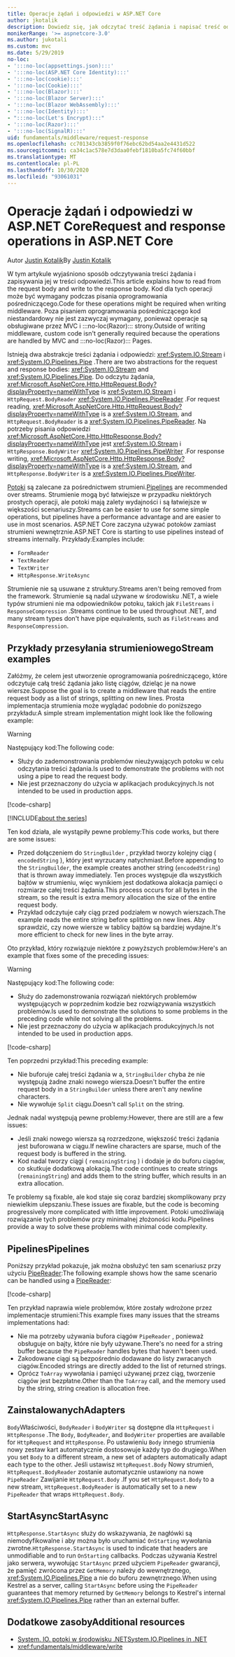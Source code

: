 ```yaml
---
title: Operacje żądań i odpowiedzi w ASP.NET Core
author: jkotalik
description: Dowiedz się, jak odczytać treść żądania i napisać treść odpowiedzi w ASP.NET Core.
monikerRange: '>= aspnetcore-3.0'
ms.author: jukotali
ms.custom: mvc
ms.date: 5/29/2019
no-loc:
- ':::no-loc(appsettings.json):::'
- ':::no-loc(ASP.NET Core Identity):::'
- ':::no-loc(cookie):::'
- ':::no-loc(Cookie):::'
- ':::no-loc(Blazor):::'
- ':::no-loc(Blazor Server):::'
- ':::no-loc(Blazor WebAssembly):::'
- ':::no-loc(Identity):::'
- ":::no-loc(Let's Encrypt):::"
- ':::no-loc(Razor):::'
- ':::no-loc(SignalR):::'
uid: fundamentals/middleware/request-response
ms.openlocfilehash: cc701343cb3859f0f76ebc62bd54aa2e4431d522
ms.sourcegitcommit: ca34c1ac578e7d3daa0febf1810ba5fc74f60bbf
ms.translationtype: MT
ms.contentlocale: pl-PL
ms.lasthandoff: 10/30/2020
ms.locfileid: "93061031"
---
```

# <a name="request-and-response-operations-in-aspnet-core"></a><span data-ttu-id="620c5-103">Operacje żądań i odpowiedzi w ASP.NET Core</span><span class="sxs-lookup"><span data-stu-id="620c5-103">Request and response operations in ASP.NET Core</span></span>

<span data-ttu-id="620c5-104">Autor [Justin Kotalik](https://github.com/jkotalik)</span><span class="sxs-lookup"><span data-stu-id="620c5-104">By [Justin Kotalik](https://github.com/jkotalik)</span></span>

<span data-ttu-id="620c5-105">W tym artykule wyjaśniono sposób odczytywania treści żądania i zapisywania jej w treści odpowiedzi.</span><span class="sxs-lookup"><span data-stu-id="620c5-105">This article explains how to read from the request body and write to the response body.</span></span> <span data-ttu-id="620c5-106">Kod dla tych operacji może być wymagany podczas pisania oprogramowania pośredniczącego.</span><span class="sxs-lookup"><span data-stu-id="620c5-106">Code for these operations might be required when writing middleware.</span></span> <span data-ttu-id="620c5-107">Poza pisaniem oprogramowania pośredniczącego kod niestandardowy nie jest zazwyczaj wymagany, ponieważ operacje są obsługiwane przez MVC i :::no-loc(Razor)::: strony.</span><span class="sxs-lookup"><span data-stu-id="620c5-107">Outside of writing middleware, custom code isn't generally required because the operations are handled by MVC and :::no-loc(Razor)::: Pages.</span></span>

<span data-ttu-id="620c5-108">Istnieją dwa abstrakcje treści żądania i odpowiedzi: <xref:System.IO.Stream> i <xref:System.IO.Pipelines.Pipe> .</span><span class="sxs-lookup"><span data-stu-id="620c5-108">There are two abstractions for the request and response bodies: <xref:System.IO.Stream> and <xref:System.IO.Pipelines.Pipe>.</span></span> <span data-ttu-id="620c5-109">Do odczytu żądania, <xref:Microsoft.AspNetCore.Http.HttpRequest.Body?displayProperty=nameWithType> is <xref:System.IO.Stream> i `HttpRequest.BodyReader` <xref:System.IO.Pipelines.PipeReader> .</span><span class="sxs-lookup"><span data-stu-id="620c5-109">For request reading, <xref:Microsoft.AspNetCore.Http.HttpRequest.Body?displayProperty=nameWithType> is a <xref:System.IO.Stream>, and `HttpRequest.BodyReader` is a <xref:System.IO.Pipelines.PipeReader>.</span></span> <span data-ttu-id="620c5-110">Na potrzeby pisania odpowiedzi <xref:Microsoft.AspNetCore.Http.HttpResponse.Body?displayProperty=nameWithType> jest <xref:System.IO.Stream> i `HttpResponse.BodyWriter` <xref:System.IO.Pipelines.PipeWriter> .</span><span class="sxs-lookup"><span data-stu-id="620c5-110">For response writing, <xref:Microsoft.AspNetCore.Http.HttpResponse.Body?displayProperty=nameWithType> is a <xref:System.IO.Stream>, and `HttpResponse.BodyWriter` is a <xref:System.IO.Pipelines.PipeWriter>.</span></span>

<span data-ttu-id="620c5-111">[Potoki](/dotnet/standard/io/pipelines) są zalecane za pośrednictwem strumieni.</span><span class="sxs-lookup"><span data-stu-id="620c5-111">[Pipelines](/dotnet/standard/io/pipelines) are recommended over streams.</span></span> <span data-ttu-id="620c5-112">Strumienie mogą być łatwiejsze w przypadku niektórych prostych operacji, ale potoki mają zalety wydajności i są łatwiejsze w większości scenariuszy.</span><span class="sxs-lookup"><span data-stu-id="620c5-112">Streams can be easier to use for some simple operations, but pipelines have a performance advantage and are easier to use in most scenarios.</span></span> <span data-ttu-id="620c5-113">ASP.NET Core zaczyna używać potoków zamiast strumieni wewnętrznie.</span><span class="sxs-lookup"><span data-stu-id="620c5-113">ASP.NET Core is starting to use pipelines instead of streams internally.</span></span> <span data-ttu-id="620c5-114">Przykłady:</span><span class="sxs-lookup"><span data-stu-id="620c5-114">Examples include:</span></span>

* `FormReader`
* `TextReader`
* `TextWriter`
* `HttpResponse.WriteAsync`

<span data-ttu-id="620c5-115">Strumienie nie są usuwane z struktury.</span><span class="sxs-lookup"><span data-stu-id="620c5-115">Streams aren't being removed from the framework.</span></span> <span data-ttu-id="620c5-116">Strumienie są nadal używane w środowisku .NET, a wiele typów strumieni nie ma odpowiedników potoku, takich jak `FileStreams` i `ResponseCompression` .</span><span class="sxs-lookup"><span data-stu-id="620c5-116">Streams continue to be used throughout .NET, and many stream types don't have pipe equivalents, such as `FileStreams` and `ResponseCompression`.</span></span>

## <a name="stream-examples"></a><span data-ttu-id="620c5-117">Przykłady przesyłania strumieniowego</span><span class="sxs-lookup"><span data-stu-id="620c5-117">Stream examples</span></span>

<span data-ttu-id="620c5-118">Załóżmy, że celem jest utworzenie oprogramowania pośredniczącego, które odczytuje całą treść żądania jako listę ciągów, dzieląc je na nowe wiersze.</span><span class="sxs-lookup"><span data-stu-id="620c5-118">Suppose the goal is to create a middleware that reads the entire request body as a list of strings, splitting on new lines.</span></span> <span data-ttu-id="620c5-119">Prosta implementacja strumienia może wyglądać podobnie do poniższego przykładu:</span><span class="sxs-lookup"><span data-stu-id="620c5-119">A simple stream implementation might look like the following example:</span></span>

> [!WARNING]
> <span data-ttu-id="620c5-120">Następujący kod:</span><span class="sxs-lookup"><span data-stu-id="620c5-120">The following code:</span></span>
> * <span data-ttu-id="620c5-121">Służy do zademonstrowania problemów nieużywających potoku w celu odczytania treści żądania.</span><span class="sxs-lookup"><span data-stu-id="620c5-121">Is used to demonstrate the problems with not using a pipe to read the request body.</span></span>
> * <span data-ttu-id="620c5-122">Nie jest przeznaczony do użycia w aplikacjach produkcyjnych.</span><span class="sxs-lookup"><span data-stu-id="620c5-122">Is not intended to be used in production apps.</span></span>

[!code-csharp[](request-response/samples/3.x/RequestResponseSample/Startup.cs?name=GetListOfStringsFromStream)]

[!INCLUDE[about the series](~/includes/code-comments-loc.md)]

<span data-ttu-id="620c5-123">Ten kod działa, ale wystąpiły pewne problemy:</span><span class="sxs-lookup"><span data-stu-id="620c5-123">This code works, but there are some issues:</span></span>

* <span data-ttu-id="620c5-124">Przed dołączeniem do `StringBuilder` , przykład tworzy kolejny ciąg ( `encodedString` ), który jest wyrzucany natychmiast.</span><span class="sxs-lookup"><span data-stu-id="620c5-124">Before appending to the `StringBuilder`, the example creates another string (`encodedString`) that is thrown away immediately.</span></span> <span data-ttu-id="620c5-125">Ten proces występuje dla wszystkich bajtów w strumieniu, więc wynikiem jest dodatkowa alokacja pamięci o rozmiarze całej treści żądania.</span><span class="sxs-lookup"><span data-stu-id="620c5-125">This process occurs for all bytes in the stream, so the result is extra memory allocation the size of the entire request body.</span></span>
* <span data-ttu-id="620c5-126">Przykład odczytuje cały ciąg przed podziałem w nowych wierszach.</span><span class="sxs-lookup"><span data-stu-id="620c5-126">The example reads the entire string before splitting on new lines.</span></span> <span data-ttu-id="620c5-127">Aby sprawdzić, czy nowe wiersze w tablicy bajtów są bardziej wydajne.</span><span class="sxs-lookup"><span data-stu-id="620c5-127">It's more efficient to check for new lines in the byte array.</span></span>

<span data-ttu-id="620c5-128">Oto przykład, który rozwiązuje niektóre z powyższych problemów:</span><span class="sxs-lookup"><span data-stu-id="620c5-128">Here's an example that fixes some of the preceding issues:</span></span>

> [!WARNING]
> <span data-ttu-id="620c5-129">Następujący kod:</span><span class="sxs-lookup"><span data-stu-id="620c5-129">The following code:</span></span>
> * <span data-ttu-id="620c5-130">Służy do zademonstrowania rozwiązań niektórych problemów występujących w poprzednim kodzie bez rozwiązywania wszystkich problemów.</span><span class="sxs-lookup"><span data-stu-id="620c5-130">Is used to demonstrate the solutions to some problems in the preceding code while not solving all the problems.</span></span>
> * <span data-ttu-id="620c5-131">Nie jest przeznaczony do użycia w aplikacjach produkcyjnych.</span><span class="sxs-lookup"><span data-stu-id="620c5-131">Is not intended to be used in production apps.</span></span>

[!code-csharp[](request-response/samples/3.x/RequestResponseSample/Startup.cs?name=GetListOfStringsFromStreamMoreEfficient)]

<span data-ttu-id="620c5-132">Ten poprzedni przykład:</span><span class="sxs-lookup"><span data-stu-id="620c5-132">This preceding example:</span></span>

* <span data-ttu-id="620c5-133">Nie buforuje całej treści żądania w a, `StringBuilder` chyba że nie występują żadne znaki nowego wiersza.</span><span class="sxs-lookup"><span data-stu-id="620c5-133">Doesn't buffer the entire request body in a `StringBuilder` unless there aren't any newline characters.</span></span>
* <span data-ttu-id="620c5-134">Nie wywołuje `Split` ciągu.</span><span class="sxs-lookup"><span data-stu-id="620c5-134">Doesn't call `Split` on the string.</span></span>

<span data-ttu-id="620c5-135">Jednak nadal występują pewne problemy:</span><span class="sxs-lookup"><span data-stu-id="620c5-135">However, there are still are a few issues:</span></span>

* <span data-ttu-id="620c5-136">Jeśli znaki nowego wiersza są rozrzedzone, większość treści żądania jest buforowana w ciągu.</span><span class="sxs-lookup"><span data-stu-id="620c5-136">If newline characters are sparse, much of the request body is buffered in the string.</span></span>
* <span data-ttu-id="620c5-137">Kod nadal tworzy ciągi ( `remainingString` ) i dodaje je do buforu ciągów, co skutkuje dodatkową alokacją.</span><span class="sxs-lookup"><span data-stu-id="620c5-137">The code continues to create strings (`remainingString`) and adds them to the string buffer, which results in an extra allocation.</span></span>

<span data-ttu-id="620c5-138">Te problemy są fixable, ale kod staje się coraz bardziej skomplikowany przy niewielkim ulepszaniu.</span><span class="sxs-lookup"><span data-stu-id="620c5-138">These issues are fixable, but the code is becoming progressively more complicated with little improvement.</span></span> <span data-ttu-id="620c5-139">Potoki umożliwiają rozwiązanie tych problemów przy minimalnej złożoności kodu.</span><span class="sxs-lookup"><span data-stu-id="620c5-139">Pipelines provide a way to solve these problems with minimal code complexity.</span></span>

## <a name="pipelines"></a><span data-ttu-id="620c5-140">Pipelines</span><span class="sxs-lookup"><span data-stu-id="620c5-140">Pipelines</span></span>

<span data-ttu-id="620c5-141">Poniższy przykład pokazuje, jak można obsłużyć ten sam scenariusz przy użyciu [PipeReader](/dotnet/standard/io/pipelines#pipe):</span><span class="sxs-lookup"><span data-stu-id="620c5-141">The following example shows how the same scenario can be handled using a [PipeReader](/dotnet/standard/io/pipelines#pipe):</span></span>

[!code-csharp[](request-response/samples/3.x/RequestResponseSample/Startup.cs?name=GetListOfStringFromPipe)]

<span data-ttu-id="620c5-142">Ten przykład naprawia wiele problemów, które zostały wdrożone przez implementacje strumieni:</span><span class="sxs-lookup"><span data-stu-id="620c5-142">This example fixes many issues that the streams implementations had:</span></span>

* <span data-ttu-id="620c5-143">Nie ma potrzeby używania bufora ciągów `PipeReader` , ponieważ obsługuje on bajty, które nie były używane.</span><span class="sxs-lookup"><span data-stu-id="620c5-143">There's no need for a string buffer because the `PipeReader` handles bytes that haven't been used.</span></span>
* <span data-ttu-id="620c5-144">Zakodowane ciągi są bezpośrednio dodawane do listy zwracanych ciągów.</span><span class="sxs-lookup"><span data-stu-id="620c5-144">Encoded strings are directly added to the list of returned strings.</span></span>
* <span data-ttu-id="620c5-145">Oprócz `ToArray` wywołania i pamięci używanej przez ciąg, tworzenie ciągów jest bezpłatne.</span><span class="sxs-lookup"><span data-stu-id="620c5-145">Other than the `ToArray` call, and the memory used by the string, string creation is allocation free.</span></span>

## <a name="adapters"></a><span data-ttu-id="620c5-146">Zainstalowanych</span><span class="sxs-lookup"><span data-stu-id="620c5-146">Adapters</span></span>

<span data-ttu-id="620c5-147">`Body`Właściwości, `BodyReader` i `BodyWriter` są dostępne dla `HttpRequest` i `HttpResponse` .</span><span class="sxs-lookup"><span data-stu-id="620c5-147">The `Body`, `BodyReader`, and `BodyWriter` properties are available for `HttpRequest` and `HttpResponse`.</span></span> <span data-ttu-id="620c5-148">Po ustawieniu `Body` innego strumienia nowy zestaw kart automatycznie dostosowuje każdy typ do drugiego.</span><span class="sxs-lookup"><span data-stu-id="620c5-148">When you set `Body` to a different stream, a new set of adapters automatically adapt each type to the other.</span></span> <span data-ttu-id="620c5-149">Jeśli ustawisz `HttpRequest.Body` Nowy strumień, `HttpRequest.BodyReader` zostanie automatycznie ustawiony na nowe `PipeReader` Zawijanie `HttpRequest.Body` .</span><span class="sxs-lookup"><span data-stu-id="620c5-149">If you set `HttpRequest.Body` to a new stream, `HttpRequest.BodyReader` is automatically set to a new `PipeReader` that wraps `HttpRequest.Body`.</span></span>

## <a name="startasync"></a><span data-ttu-id="620c5-150">StartAsync</span><span class="sxs-lookup"><span data-stu-id="620c5-150">StartAsync</span></span>

<span data-ttu-id="620c5-151">`HttpResponse.StartAsync` służy do wskazywania, że nagłówki są niemodyfikowalne i aby można było uruchamiać `OnStarting` wywołania zwrotne.</span><span class="sxs-lookup"><span data-stu-id="620c5-151">`HttpResponse.StartAsync` is used to indicate that headers are unmodifiable and to run `OnStarting` callbacks.</span></span> <span data-ttu-id="620c5-152">Podczas używania Kestrel jako serwera, wywołując `StartAsync` przed użyciem `PipeReader` gwarancji, że pamięć zwrócona przez `GetMemory` należy do wewnętrznego, <xref:System.IO.Pipelines.Pipe> a nie do buforu zewnętrznego.</span><span class="sxs-lookup"><span data-stu-id="620c5-152">When using Kestrel as a server, calling `StartAsync` before using the `PipeReader` guarantees that memory returned by `GetMemory` belongs to Kestrel's internal <xref:System.IO.Pipelines.Pipe> rather than an external buffer.</span></span>

## <a name="additional-resources"></a><span data-ttu-id="620c5-153">Dodatkowe zasoby</span><span class="sxs-lookup"><span data-stu-id="620c5-153">Additional resources</span></span>

* [<span data-ttu-id="620c5-154">System. IO. potoki w środowisku .NET</span><span class="sxs-lookup"><span data-stu-id="620c5-154">System.IO.Pipelines in .NET</span></span>](/dotnet/standard/io/pipelines)
* <xref:fundamentals/middleware/write>

<!-- Test with Postman or other tool. See image in static directory. -->
